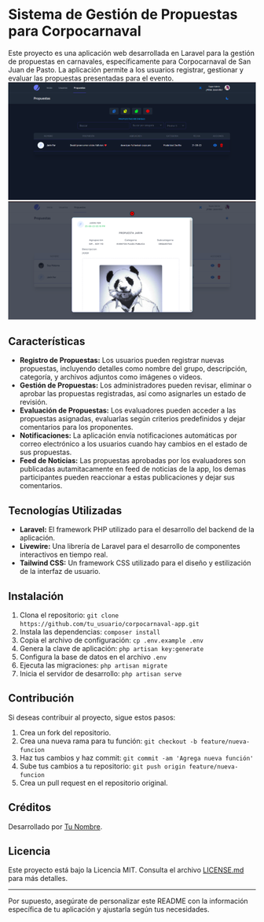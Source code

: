 # Sistema de Gestión de Propuestas para Corpocarnaval

Este proyecto es una aplicación web desarrollada en Laravel para la gestión de propuestas en carnavales, específicamente para Corpocarnaval de San Juan de Pasto. La aplicación permite a los usuarios registrar, gestionar y evaluar las propuestas presentadas para el evento.
![Imagen](https://raw.githubusercontent.com/Miller-Jaramillo/PropuestasCarnavalApp/main/public/img/corpocarnaval1.png)
![Imagen](https://raw.githubusercontent.com/Miller-Jaramillo/PropuestasCarnavalApp/main/public/img/corpocarnaval2.png)
## Características

- **Registro de Propuestas:** Los usuarios pueden registrar nuevas propuestas, incluyendo detalles como nombre del grupo, descripción, categoría, y archivos adjuntos como imágenes o videos.
- **Gestión de Propuestas:** Los administradores pueden revisar, eliminar o aprobar las propuestas registradas, así como asignarles un estado de revisión.
- **Evaluación de Propuestas:** Los evaluadores pueden acceder a las propuestas asignadas, evaluarlas según criterios predefinidos y dejar comentarios para los proponentes.
- **Notificaciones:** La aplicación envía notificaciones automáticas por correo electrónico a los usuarios cuando hay cambios en el estado de sus propuestas.
- **Feed de Noticias:** Las propuestas aprobadas por los evaluadores son publicadas autamitacamente en feed de noticias de la app, los demas participantes pueden reaccionar a estas publicaciones y dejar sus comentarios.

## Tecnologías Utilizadas

- **Laravel:** El framework PHP utilizado para el desarrollo del backend de la aplicación.
- **Livewire:** Una librería de Laravel para el desarrollo de componentes interactivos en tiempo real.
- **Tailwind CSS:** Un framework CSS utilizado para el diseño y estilización de la interfaz de usuario.

## Instalación

1. Clona el repositorio: `git clone https://github.com/tu_usuario/corpocarnaval-app.git`
2. Instala las dependencias: `composer install`
3. Copia el archivo de configuración: `cp .env.example .env`
4. Genera la clave de aplicación: `php artisan key:generate`
5. Configura la base de datos en el archivo `.env`
6. Ejecuta las migraciones: `php artisan migrate`
7. Inicia el servidor de desarrollo: `php artisan serve`

## Contribución

Si deseas contribuir al proyecto, sigue estos pasos:

1. Crea un fork del repositorio.
2. Crea una nueva rama para tu función: `git checkout -b feature/nueva-funcion`
3. Haz tus cambios y haz commit: `git commit -am 'Agrega nueva función'`
4. Sube tus cambios a tu repositorio: `git push origin feature/nueva-funcion`
5. Crea un pull request en el repositorio original.

## Créditos

Desarrollado por [Tu Nombre](https://github.com/tu_usuario).

## Licencia

Este proyecto está bajo la Licencia MIT. Consulta el archivo [LICENSE.md](LICENSE) para más detalles.

---

Por supuesto, asegúrate de personalizar este README con la información específica de tu aplicación y ajustarla según tus necesidades.
